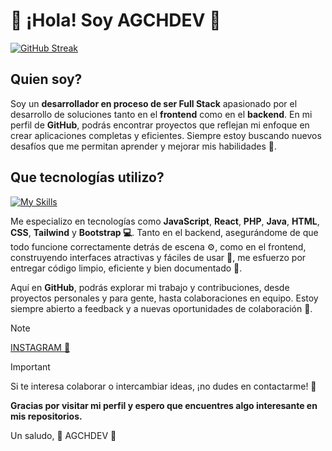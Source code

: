# 👋 ¡Hola! Soy **AGCHDEV** 🚀 

[![GitHub Streak](https://streak-stats.demolab.com?user=agchdev&theme=transparent&hide_border=true&locale=es)](https://git.io/streak-stats)

## **Quien soy?**
Soy un **desarrollador en proceso de ser Full Stack** apasionado por el desarrollo de soluciones tanto en el **frontend** como en el **backend**. En mi perfil de **GitHub**, podrás encontrar proyectos que reflejan mi enfoque en crear aplicaciones completas y eficientes. Siempre estoy buscando nuevos desafíos que me permitan aprender y mejorar mis habilidades 🚧.

## **Que tecnologías utilizo?**

[![My Skills](https://skillicons.dev/icons?i=js,html,css,java,php,bootstrap,react,tailwind)](https://skillicons.dev)

Me especializo en tecnologías como **JavaScript**, **React**, **PHP**, **Java**, **HTML**, **CSS**, **Tailwind** y **Bootstrap 💻**. Tanto en el backend, asegurándome de que todo funcione correctamente detrás de escena ⚙️, como en el frontend, construyendo interfaces atractivas y fáciles de usar 🎨, me esfuerzo por entregar código limpio, eficiente y bien documentado 📝.

Aquí en **GitHub**, podrás explorar mi trabajo y contribuciones, desde proyectos personales y para gente, hasta colaboraciones en equipo. Estoy siempre abierto a feedback y a nuevas oportunidades de colaboración 🤝.
>[!NOTE]
> [INSTAGRAM 📸](https://www.instagram.com/agch.obj/?locale=en_US&hl=ar)

>[!IMPORTANT]
>Si te interesa colaborar o intercambiar ideas, ¡no dudes en contactarme! 💬

**Gracias por visitar mi perfil y espero que encuentres algo interesante en mis repositorios.**

Un saludo,
🌟 AGCHDEV 🌟
